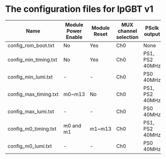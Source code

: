 # The configuration files for lpGBT v1 


| Name | Module Power Enable | Module Reset | MUX channel selection | PSclk output | Elink clk output | Elink tx/downlink output | Elink rx/uplink input | Elink EC channel |
| ------ | ------ | ------ | ------ | ------ | ------ | ------ | ------ |------ |
| config_rom_boot.txt   | No        | Yes    | Ch0 | None           | None         | None           | None           | None |
| config_min_timing.txt | No        | Yes    | Ch0 | PS1, PS2 40MHz | None         | None           | None           | enable |
| config_min_lumi.txt   | -         | -      | Ch0 | PS0 40MHz      | None         | None           | None           | enable |
| config_max_timing.txt | m0~m13    | No     | Ch0 | PS1, PS2 40MHz | m0~m13 40MHz | m0~m13 320Mbps | m0~m13 320Mbps | enable |
| config_max_lumi.txt   | -         | -      | Ch0 | PS0 40MHz      | None         | None           | m(2n) 640Mbps  | enable |
| config_m0_timing.txt  | m0 and m1 | m1~m13 | Ch0 | PS1, PS2 40MHz | m0 40MHz     | m0 320Mbps     | m0 320Mbps     | enable |
| config_m0_lumi.txt    | -         | -      | Ch0 | PS0 40MHz      | None         | None           | m0 640Mbps     | enable |
